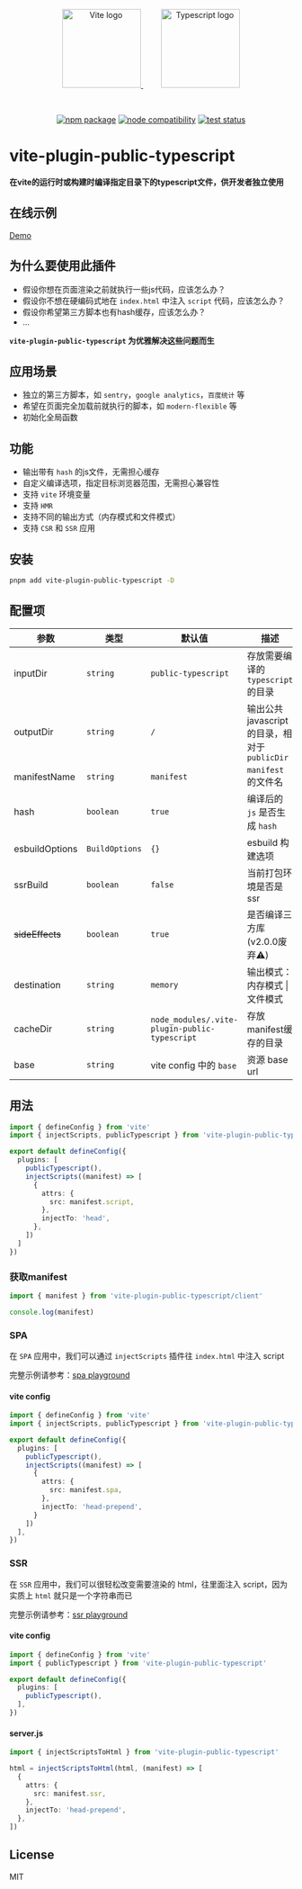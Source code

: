 
<p align="center">
  <a href="https://vitejs.dev" style="margin-right: 32px;" target="_blank" rel="noopener noreferrer">
    <img width="140" src="https://vitejs.dev/logo.svg" alt="Vite logo" />
  </a>
  <a href="https://www.typescriptlang.org/" target="_blank" rel="noopener noreferrer">
    <img width="140" src="https://upload.wikimedia.org/wikipedia/commons/4/4c/Typescript_logo_2020.svg" alt="Typescript logo" />
  </a>
</p>
<br/>
<p align="center">
  <a href="https://npmjs.com/package/vite-plugin-public-typescript"><img src="https://img.shields.io/npm/v/vite-plugin-public-typescript.svg" alt="npm package"></a>
  <a href="https://nodejs.org/en/about/releases/"><img src="https://img.shields.io/node/v/vite-plugin-public-typescript.svg" alt="node compatibility"></a>
  <a href="https://github.com/vite-plugin-public-typescript/actions/workflows/test.yml"><img src="https://github.com/vite-plugin-public-typescript/actions/workflows/test.yml/badge.svg?branch=master" alt="test status"></a>
</p>

# vite-plugin-public-typescript


**在vite的运行时或构建时编译指定目录下的typescript文件，供开发者独立使用**

## 在线示例
[Demo](https://hemengke1997.github.io/vite-plugin-public-typescript/)

## 为什么要使用此插件

- 假设你想在页面渲染之前就执行一些js代码，应该怎么办？
- 假设你不想在硬编码式地在 `index.html` 中注入 `script` 代码，应该怎么办？
- 假设你希望第三方脚本也有hash缓存，应该怎么办？
- ...

**`vite-plugin-public-typescript` 为优雅解决这些问题而生**

## 应用场景

- 独立的第三方脚本，如 `sentry`，`google analytics`，`百度统计` 等
- 希望在页面完全加载前就执行的脚本，如 `modern-flexible` 等
- 初始化全局函数

## 功能

- 输出带有 `hash` 的js文件，无需担心缓存
- 自定义编译选项，指定目标浏览器范围，无需担心兼容性
- 支持 `vite` 环境变量
- 支持 `HMR`
- 支持不同的输出方式（内存模式和文件模式）
- 支持 `CSR` 和 `SSR` 应用


## 安装

```bash
pnpm add vite-plugin-public-typescript -D
```

## 配置项

| 参数            | 类型           | 默认值                                        | 描述                                           |
| --------------- | -------------- | --------------------------------------------- | ---------------------------------------------- |
| inputDir        | `string`       | `public-typescript`                           | 存放需要编译的 `typescript` 的目录             |
| outputDir       | `string`       | `/`                                           | 输出公共 javascript 的目录，相对于 `publicDir` |
| manifestName    | `string`       | `manifest`                                    | `manifest` 的文件名                            |
| hash            | `boolean`      | `true`                                        | 编译后的 `js` 是否生成 `hash `                 |
| esbuildOptions  | `BuildOptions` | `{}`                                          | esbuild 构建选项                               |
| ssrBuild        | `boolean`      | `false`                                       | 当前打包环境是否是 ssr                         |
| ~~sideEffects~~ | `boolean`      | `true`                                        | 是否编译三方库(v2.0.0废弃⚠️)                    |
| destination     | `string`       | `memory`                                      | 输出模式：内存模式 \| 文件模式                 |
| cacheDir        | `string`       | `node_modules/.vite-plugin-public-typescript` | 存放manifest缓存的目录                         |
| base            | `string`       | vite config 中的 `base`                       | 资源 base url                                  |




## 用法

```ts
import { defineConfig } from 'vite'
import { injectScripts, publicTypescript } from 'vite-plugin-public-typescript'

export default defineConfig({
  plugins: [
    publicTypescript(),
    injectScripts((manifest) => [
      {
        attrs: {
          src: manifest.script,
        },
        injectTo: 'head',
      },
    ])
  ]
})
```

### 获取manifest

```ts
import { manifest } from 'vite-plugin-public-typescript/client'

console.log(manifest)
```


### SPA

在 `SPA` 应用中，我们可以通过 `injectScripts` 插件往 `index.html` 中注入 script

完整示例请参考：[spa playground](./playground/spa/vite.config.ts)

#### vite config

```ts
import { defineConfig } from 'vite'
import { injectScripts, publicTypescript } from 'vite-plugin-public-typescript'

export default defineConfig({
  plugins: [
    publicTypescript(),
    injectScripts((manifest) => [
      {
        attrs: {
          src: manifest.spa,
        },
        injectTo: 'head-prepend',
      }
    ])
  ],
})
```

### SSR

在 `SSR` 应用中，我们可以很轻松改变需要渲染的 html，往里面注入 script，因为实质上 `html` 就只是一个字符串而已

完整示例请参考：[ssr playground](./playground/ssr/index.html)

#### vite config

```ts
import { defineConfig } from 'vite'
import { publicTypescript } from 'vite-plugin-public-typescript'

export default defineConfig({
  plugins: [
    publicTypescript(),
  ],
})
```

#### server.js

```ts
import { injectScriptsToHtml } from 'vite-plugin-public-typescript'

html = injectScriptsToHtml(html, (manifest) => [
  {
    attrs: {
      src: manifest.ssr,
    },
    injectTo: 'head-prepend',
  },
])
```


## License

MIT

[npm-img]: https://img.shields.io/npm/v/vite-plugin-public-typescript.svg

